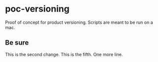 # poc-versioning
Proof of concept for product versioning.
Scripts are meant to be run on a mac.

## Be sure
This is the second change.
This is the fifth.
One more line.